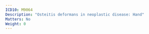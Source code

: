 ```yaml
---
ICD10: M9064
Description: "Osteitis deformans in neoplastic disease: Hand"
Matters: No
Weight: 0
---
```

